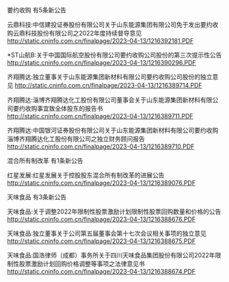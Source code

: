 要约收购 有5条新公告 

云鼎科技:中信建投证券股份有限公司关于山东能源集团有限公司免于发出要约收购云鼎科技股份有限公司之2022年度持续督导意见 http://static.cninfo.com.cn/finalpage/2023-04-13/1216392181.PDF 

*ST山航B:关于中国国际航空股份有限公司要约收购公司股份的第三次提示性公告 http://static.cninfo.com.cn/finalpage/2023-04-13/1216390296.PDF 

齐翔腾达:独立董事关于山东能源集团新材料有限公司要约收购公司股份的独立意见 http://static.cninfo.com.cn/finalpage/2023-04-13/1216389714.PDF 

齐翔腾达:淄博齐翔腾达化工股份有限公司董事会关于山东能源集团新材料有限公司要约收购事宜致全体股东的报告书 http://static.cninfo.com.cn/finalpage/2023-04-13/1216389711.PDF 

齐翔腾达:中国银河证券股份有限公司关于山东能源集团新材料有限公司要约收购淄博齐翔腾达化工股份有限公司之独立财务顾问报告 http://static.cninfo.com.cn/finalpage/2023-04-13/1216389710.PDF 

混合所有制改革 有1条新公告 

红星发展:红星发展关于控股股东混合所有制改革的进展公告 http://static.cninfo.com.cn/finalpage/2023-04-13/1216389076.PDF 

天味食品 有3条新公告 

天味食品:关于调整2022年限制性股票激励计划限制性股票回购数量和价格的公告 http://static.cninfo.com.cn/finalpage/2023-04-13/1216388676.PDF 

天味食品:独立董事关于公司第五届董事会第十七次会议相关事项的独立意见 http://static.cninfo.com.cn/finalpage/2023-04-13/1216388675.PDF 

天味食品:国浩律师（成都）事务所关于四川天味食品集团股份有限公司2022年限制性股票激励计划回购价格调整等事项之法律意见书 http://static.cninfo.com.cn/finalpage/2023-04-13/1216388674.PDF 

